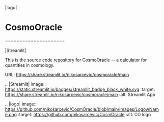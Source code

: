 |logo|

# CosmoOracle

=====================

|Streamlit|

This is the source code repository for CosmoOracle -- a calculator for quantities in cosmology.

URL: https://share.streamlit.io/nikosarcevic/cosmoracle/main

.. |Streamlit| image:: https://static.streamlit.io/badges/streamlit_badge_black_white.svg
   :target: https://share.streamlit.io/nikosarcevic/cosmoracle/main
   :alt: Streamlit App

.. |logo| image:: https://github.com/nikosarcevic/CosmOracle/blob/main/images/LogowName.png
   :target: https://github.com/nikosarcevic/CosmOracle
   :alt: CO logo